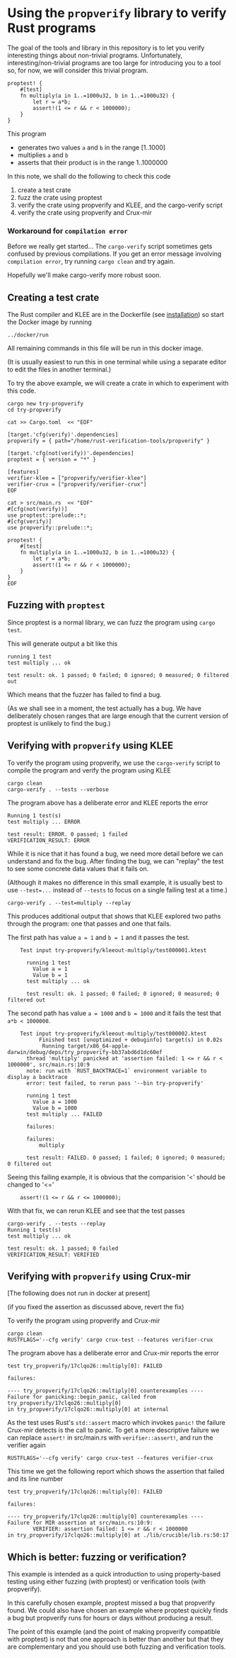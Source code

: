 # Using the `propverify` library to verify Rust programs

The goal of the tools and library in this repository is to let you verify
interesting things about non-trivial programs.
Unfortunately, interesting/non-trivial programs are too large for introducing
you to a tool so, for now, we will consider this trivial program.

```
proptest! {
    #[test]
    fn multiply(a in 1..=1000u32, b in 1..=1000u32) {
        let r = a*b;
        assert!(1 <= r && r < 1000000);
    }
}
```

This program

- generates two values `a` and `b` in the range [1..1000]
- multiplies `a` and `b`
- asserts that their product is in the range 1..1000000

In this note, we shall do the following to check this code

1. create a test crate
1. fuzz the crate using proptest
1. verify the crate using propverify and KLEE, and the cargo-verify script
1. verify the crate using propverify and Crux-mir

### Workaround for `compilation error`

Before we really get started...
The `cargo-verify` script sometimes gets confused by previous compilations.
If you get an error message involving `compilation error`, try running `cargo
clean` and try again.

Hopefully we'll make cargo-verify more robust soon.


## Creating a test crate

The Rust compiler and KLEE are in the Dockerfile (see
[installation](installation.md)) so start the Docker image
by running

``` shell
../docker/run
```

All remaining commands in this file will be run in this docker
image.

(It is usually easiest to run this in one terminal while using
a separate editor to edit the files in another terminal.)

To try the above example, we will create a crate in which to experiment with this
code.

```
cargo new try-propverify
cd try-propverify

cat >> Cargo.toml  << "EOF"

[target.'cfg(verify)'.dependencies]
propverify = { path="/home/rust-verification-tools/propverify" }

[target.'cfg(not(verify))'.dependencies]
proptest = { version = "*" }

[features]
verifier-klee = ["propverify/verifier-klee"]
verifier-crux = ["propverify/verifier-crux"]
EOF

cat > src/main.rs  << "EOF"
#[cfg(not(verify))]
use proptest::prelude::*;
#[cfg(verify)]
use propverify::prelude::*;

proptest! {
    #[test]
    fn multiply(a in 1..=1000u32, b in 1..=1000u32) {
        let r = a*b;
        assert!(1 <= r && r < 1000000);
    }
}
EOF
```


## Fuzzing with `proptest`

Since proptest is a normal library, we can fuzz the
program using `cargo test`.

This will generate output a bit like this

```
running 1 test
test multiply ... ok

test result: ok. 1 passed; 0 failed; 0 ignored; 0 measured; 0 filtered out
```

Which means that the fuzzer has failed to find a bug.

(As we shall see in a moment, the test actually has a bug.
We have deliberately chosen ranges that are large enough that
the current version of proptest is unlikely to find the bug.)


## Verifying with `propverify` using KLEE

To verify the program using propverify, we use the `cargo-verify` script to
compile the program and verify the program using KLEE

```
cargo clean
cargo-verify . --tests --verbose
```

The program above has a deliberate error and KLEE reports the error

```
Running 1 test(s)
test multiply ... ERROR

test result: ERROR. 0 passed; 1 failed
VERIFICATION_RESULT: ERROR
```

While it is nice that it has found a bug, we need more detail
before we can understand and fix the bug.
After finding the bug, we can "replay" the test
to see some concrete data values that it fails on.

(Although it makes no difference in this small example, it is usually best to
use `--test=...` instead of `--tests` to focus on a single failing test at
a time.)


```
cargo-verify . --test=multiply --replay
```

This produces additional output that shows that KLEE
explored two paths through the program: one that passes and one that fails.

The first path has value `a = 1` and `b = 1` and it passes the test.

```
    Test input try-propverify/kleeout-multiply/test000001.ktest

      running 1 test
        Value a = 1
        Value b = 1
      test multiply ... ok

      test result: ok. 1 passed; 0 failed; 0 ignored; 0 measured; 0 filtered out
```

The second path has value `a = 1000` and `b = 1000` and it fails the test that `a*b < 1000000`.

```
    Test input try-propverify/kleeout-multiply/test000002.ktest
          Finished test [unoptimized + debuginfo] target(s) in 0.02s
           Running target/x86_64-apple-darwin/debug/deps/try_propverify-bb37abd6d1dc60ef
      thread 'multiply' panicked at 'assertion failed: 1 <= r && r < 1000000', src/main.rs:10:9
      note: run with `RUST_BACKTRACE=1` environment variable to display a backtrace
      error: test failed, to rerun pass '--bin try-propverify'

      running 1 test
        Value a = 1000
        Value b = 1000
      test multiply ... FAILED

      failures:

      failures:
          multiply

      test result: FAILED. 0 passed; 1 failed; 0 ignored; 0 measured; 0 filtered out
```

Seeing this failing example, it is obvious that the comparision '<' should be changed to '<='

```
    assert!(1 <= r && r <= 1000000);
```

With that fix, we can rerun KLEE and see that the test passes

```
cargo-verify . --tests --replay
Running 1 test(s)
test multiply ... ok

test result: ok. 1 passed; 0 failed
VERIFICATION_RESULT: VERIFIED
```

## Verifying with `propverify` using Crux-mir

[The following does not run in docker at present]

(if you fixed the assertion as discussed above, revert the fix)

To verify the program using propverify and Crux-mir

```
cargo clean
RUSTFLAGS='--cfg verify' cargo crux-test --features verifier-crux
```

The program above has a deliberate error and Crux-mir reports the error

```
test try_propverify/17clqo26::multiply[0]: FAILED

failures:

---- try_propverify/17clqo26::multiply[0] counterexamples ----
Failure for panicking::begin_panic, called from try_propverify/17clqo26::multiply[0]
in try_propverify/17clqo26::multiply[0] at internal
```

As the test uses Rust's `std::assert` macro which invokes `panic!` the failure
Crux-mir detects is the call to panic.
To get a more descriptive failure we can replace `assert!` in src/main.rs with
`verifier::assert!`, and run the verifier again

```
RUSTFLAGS='--cfg verify' cargo crux-test --features verifier-crux

```

This time we get the following report which shows the assertion that failed and
its line number


```
test try_propverify/17clqo26::multiply[0]: FAILED

failures:

---- try_propverify/17clqo26::multiply[0] counterexamples ----
Failure for MIR assertion at src/main.rs:10:9:
        VERIFIER: assertion failed: 1 <= r && r < 1000000
in try_propverify/17clqo26::multiply[0] at ./lib/crucible/lib.rs:50:17
```

## Which is better: fuzzing or verification?

This example is intended as a quick introduction to using
property-based testing using either fuzzing (with proptest)
or verification tools (with propverify).

In this carefully chosen example, proptest missed
a bug that propverify found.
We could also have chosen an example where
proptest quickly finds a bug but propverify runs for
hours or days without producing a result.

The point of this example (and the point of making propverify
compatible with proptest) is not that one approach is better
than another but that they are complementary and
you should use both fuzzing and verification tools.
